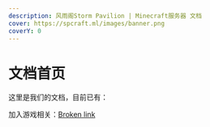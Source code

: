 ```yaml
---
description: 风雨阁Storm Pavilion | Minecraft服务器 文档
cover: https://spcraft.ml/images/banner.png
coverY: 0
---
```


# 文档首页

这里是我们的文档，目前已有：

加入游戏相关：[Broken link](broken-reference "mention")

